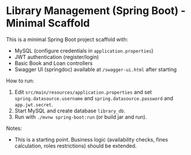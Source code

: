 # Library Management (Spring Boot) - Minimal Scaffold

This is a minimal Spring Boot project scaffold with:
- MySQL (configure credentials in `application.properties`)
- JWT authentication (register/login)
- Basic Book and Loan controllers
- Swagger UI (springdoc) available at `/swagger-ui.html` after starting

How to run:
1. Edit `src/main/resources/application.properties` and set `spring.datasource.username` and `spring.datasource.password` and `app.jwt.secret`.
2. Start MySQL and create database `library_db`.
3. Run with `./mvnw spring-boot:run` (or build jar and run).

Notes:
- This is a starting point. Business logic (availability checks, fines calculation, roles restrictions) should be extended.
